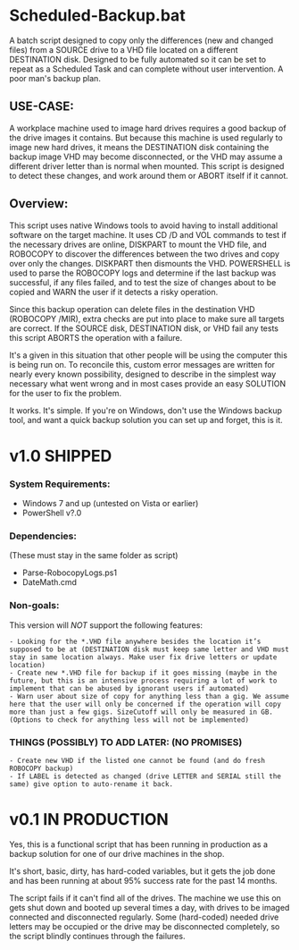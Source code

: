 # Scheduled-Backup.bat
A batch script designed to copy only the differences (new and changed files) from a SOURCE drive to a VHD file located on a different DESTINATION disk. Designed to be fully automated so it can be set to repeat as a Scheduled Task and can complete without user intervention. A poor man's backup plan.

## USE-CASE:
A workplace machine used to image hard drives requires a good backup of the drive images it contains. But because this machine is used regularly to image new hard drives, it means the DESTINATION disk containing the backup image VHD may become disconnected, or the VHD may assume a different driver letter than is normal when mounted. This script is designed to detect these changes, and work around them or ABORT itself if it cannot.

## Overview:
This script uses native Windows tools to avoid having to install additional software on the target machine. It uses CD /D and VOL commands to test if the necessary drives are online, DISKPART to mount the VHD file, and ROBOCOPY to discover the differences between the two drives and copy over only the changes. DISKPART then dismounts the VHD. POWERSHELL is used to parse the ROBOCOPY logs and determine if the last backup was successful, if any files failed, and to test the size of changes about to be copied and WARN the user if it detects a risky operation.

Since this backup operation can delete files in the destination VHD (ROBOCOPY /MIR), extra checks are put into place to make sure all targets are correct. If the SOURCE disk, DESTINATION disk, or VHD fail any tests this script ABORTS the operation with a failure.

It's a given in this situation that other people will be using the computer this is being run on. To reconcile this, custom error messages are written for nearly every known possibility, designed to describe in the simplest way necessary what went wrong and in most cases provide an easy SOLUTION for the user to fix the problem.

It works. It's simple. If you're on Windows, don't use the Windows backup tool, and want a quick backup solution you can set up and forget, this is it.

# v1.0 SHIPPED

### System Requirements:
 - Windows 7 and up (untested on Vista or earlier)
 - PowerShell v?.0

### Dependencies: 
(These must stay in the same folder as script)

 - Parse-RobocopyLogs.ps1
 - DateMath.cmd

### Non-goals: 
This version will *NOT* support the following features:

	- Looking for the *.VHD file anywhere besides the location it’s supposed to be at (DESTINATION disk must keep same letter and VHD must stay in same location always. Make user fix drive letters or update location)
	- Create new *.VHD file for backup if it goes missing (maybe in the future, but this is an intensive process requiring a lot of work to implement that can be abused by ignorant users if automated)
	- Warn user about size of copy for anything less than a gig. We assume here that the user will only be concerned if the operation will copy more than just a few gigs. SizeCutoff will only be measured in GB. (Options to check for anything less will not be implemented)
	
### THINGS (POSSIBLY) TO ADD LATER: (NO PROMISES)
	- Create new VHD if the listed one cannot be found (and do fresh ROBOCOPY backup)
	- If LABEL is detected as changed (drive LETTER and SERIAL still the same) give option to auto-rename it back.

# v0.1 IN PRODUCTION
Yes, this is a functional script that has been running in production as a backup solution for one of our drive machines in the shop.

It's short, basic, dirty, has hard-coded variables, but it gets the job done and has been running at about 95% success rate for the past 14 months.

The script fails if it can't find all of the drives. The machine we use this on gets shut down and booted up several times a day, with drives to be imaged connected and disconnected regularly. Some (hard-coded) needed drive letters may be occupied or the drive may be disconnected completely, so the script blindly continues through the failures.
